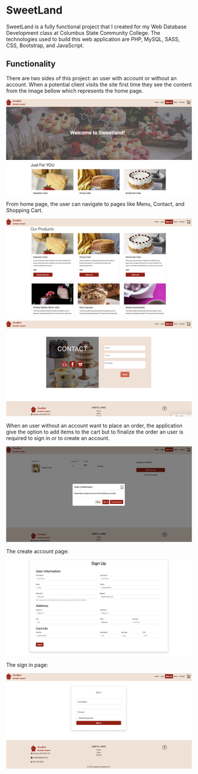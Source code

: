 # SweetLand
SweetLand is a fully functional project that I created for my Web Database Development class at Columbus State Community College.
The technologies used to build this web application are PHP, MySQL, SASS, CSS, Bootstrap, and JavaScript.

## Functionality 

There are two sides of this project: an user with account or without an account. When a potential client visits the site first time they see the content from the image bellow which represents the home page.

![image](img/welcome.png)

From home page, the user can navigate to pages like Menu, Contact, and Shopping Cart.

![image](img/menu_img.png)

![image](img/contact.png)

When an user without an account want to place an order, the application give the option to add items to the cart but to finalize the order an user is required to sign in or to create an account. 

![image](img/place_order.png)

The create account page:

![image](img/create_account.png)

The sign in page:

![image](img/log_in.png)